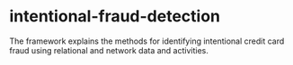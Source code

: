 # intentional-fraud-detection
The framework explains the methods for identifying intentional credit card fraud using relational and network data and activities.
